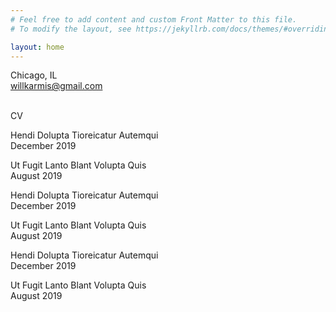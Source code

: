 ```yaml
---
# Feel free to add content and custom Front Matter to this file.
# To modify the layout, see https://jekyllrb.com/docs/themes/#overriding-theme-defaults

layout: home
---
```

Chicago, IL<br>
willkarmis@gmail.com
<br><br>

CV

Hendi Dolupta Tioreicatur Autemqui<br> 
December 2019

Ut Fugit Lanto Blant Volupta Quis<br> 
August 2019

Hendi Dolupta Tioreicatur Autemqui<br> 
December 2019

Ut Fugit Lanto Blant Volupta Quis<br> 
August 2019

Hendi Dolupta Tioreicatur Autemqui<br> 
December 2019

Ut Fugit Lanto Blant Volupta Quis<br> 
August 2019
